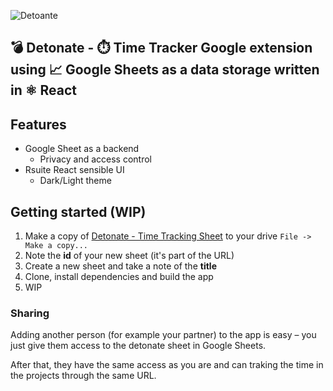 ![Detoante](logo-detonate-white.svg)
## 💣 Detonate - ⏱️ Time Tracker Google extension using 📈 Google Sheets as a data storage written in ⚛️ React

## Features

- Google Sheet as a backend
  - Privacy and access control
- Rsuite React sensible UI
  - Dark/Light theme

## Getting started (WIP)

1) Make a copy of [Detonate - Time Tracking Sheet](https://docs.google.com/spreadsheets/d/1aPo1wlEXueb6poGt7X3XjYVy-VPDaGJhOO5pNBMdl48/edit?usp=sharing) to your drive `File -> Make a copy...`
2) Note the **id** of your new sheet (it's part of the URL)
3) Create a new sheet and take a note of the **title**
4) Clone, install dependencies and build the app
5) WIP

### Sharing

Adding another person (for example your partner) to the app is easy – you just give them access to the detonate sheet in Google Sheets.

After that, they have the same access as you are and can traking the time in the projects through the same URL.
